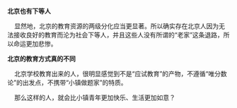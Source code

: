 **北京也有下等人**

    显然地，北京的教育资源的两级分化应当更显著。所以确实存在北京人因为无法接收良好的教育而沦为社会下等人，并且这些人没有所谓的“老家”这条退路，所以命运更加悲惨。



**北京的教育方式真的不同**

    北京学校教育出来的人，很明显感觉到不是“应试教育”的产物，不遵循“唯分数论”的出发点，不携带“小镇做题家”的特质。

    那么这样的人，就会比小镇青年更加快乐、生活更加如意？


